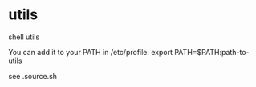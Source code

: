 # utils
shell utils

You can add it to your PATH in /etc/profile: export PATH=$PATH:path-to-utils

see .source.sh
